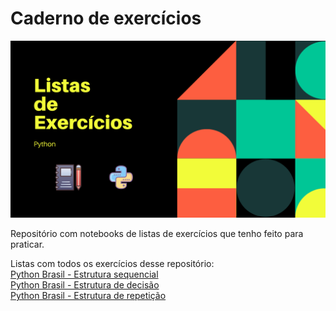 # Caderno de exercícios

<p align='center'>
<img src= 'capa_exercicios.png' width=650px>
</p>

Repositório com notebooks de listas de exercícios que tenho feito para praticar.

Listas com todos os exercícios desse repositório:  
[Python Brasil - Estrutura sequencial](https://wiki.python.org.br/EstruturaSequencial)  
[Python Brasil - Estrutura de decisão](https://wiki.python.org.br/EstruturaDeDecisao)  
[Python Brasil - Estrutura de repetição](https://wiki.python.org.br/EstruturaDeDecisao)  